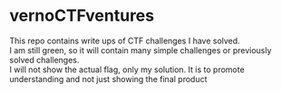 # vernoCTFventures
This repo contains write ups of CTF challenges I have solved.  
I am still green, so it will contain many simple challenges or previously solved challenges.  
I will not show the actual flag, only my solution. It is to promote understanding and not just showing the final product
